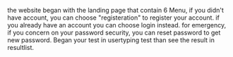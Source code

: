 the website began with the landing page that contain 6 Menu, if you didn't have account, you can choose "registeration" to register your account. if you already have an account
you can choose login instead. for emergency, if you concern on your password security, you can reset password to get new password. Began your test in usertyping test than see
the result in resultlist.
